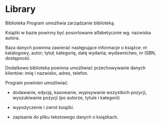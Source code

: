 # Library

Biblioteka
Program umożliwia zarządzanie biblioteką. 

Książki w bazie powinny być posortowane alfabetycznie wg. nazwiska autora. 

Baza danych powinna zawierać następujące informacje o książce: nr katalogowy, autor; tytuł; kategorię, datę wydania; wydawnictwo, nr ISBN, dostępność.

Dodatkowo biblioteka powinna umożliwiać przechowywanie danych klientów: imię i nazwisko, adres, telefon.

Program powinien umożliwiać:

- dodawanie, edycję, kasowanie, wypisywanie wszystkich pozycji, wyszukiwanie pozycji (po autorze, tytule i kategorii)

- wypożyczenie i zwrot książki.

- zapisanie do pliku tekstowego danych o książkach.